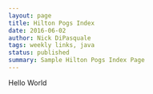 ```yaml
---
layout: page
title: Hilton Pogs Index
date: 2016-06-02
author: Nick DiPasquale
tags: weekly links, java
status: published
summary: Sample Hilton Pogs Index Page
---
```


Hello World
